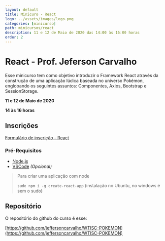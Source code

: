 ```yaml
---
layout: default
title: Minicuro - React
logo: ../assets/images/logo.png
categories: [minicurso]
path: minicursos/react
description: 11 e 12 de Maio de 2020 das 14:00 às 16:00 horas
order: 2
---
```


# React - Prof. Jeferson Carvalho

Esse minicurso tem como objetivo introduzir o Framework React através da construção de uma aplicação lúdica baseada no universo Pokémon, englobando os seguintes assuntos: Componentes, Axios, Bootstrap e SessionStorage.


<i class="fa fa-calendar-check-o" aria-hidden="true" style="color: #159957"></i> **11 e 12 de Maio de 2020**

<i class="fa fa-clock-o" aria-hidden="true" style="color: #159957"></i> **14 às 16 horas**

## Inscrições

[Formulário de inscrição - React](https://bit.ly/2YHpOHa)

### Pré-Requisitos

* [Node.js](https://nodejs.org/en/)
* [VSCode](https://code.visualstudio.com/) *(Opcional)*
  
> Para criar uma aplicação com node
> 
> ``sudo npm i -g create-react-app`` (instalação no Ubuntu, no windows é sem o sudo)

## Repositório 

O repositório do github do curso é esse:

[https://github.com/jeffersoncarvalho/WTISC-POKEMON](https://github.com/jeffersoncarvalho/WTISC-POKEMON)